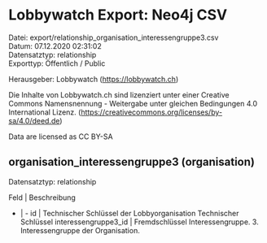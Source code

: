 Lobbywatch Export: Neo4j CSV
============================

Datei: export/relationship_organisation_interessengruppe3.csv  
Datum: 07.12.2020 02:31:02  
Datensatztyp: relationship  
Exporttyp: Öffentlich / Public  

Herausgeber: Lobbywatch (https://lobbywatch.ch)  

Die Inhalte von Lobbywatch.ch sind lizenziert unter einer Creative Commons Namensnennung - Weitergabe unter gleichen Bedingungen 4.0 International Lizenz. (https://creativecommons.org/licenses/by-sa/4.0/deed.de)

Data are licensed as CC BY-SA


## organisation_interessengruppe3 (organisation)

Datensatztyp: relationship

Feld | Beschreibung
- | -
id | Technischer Schlüssel der Lobbyorganisation Technischer Schlüssel
interessengruppe3_id | Fremdschlüssel Interessengruppe. 3. Interessengruppe der Organisation.


